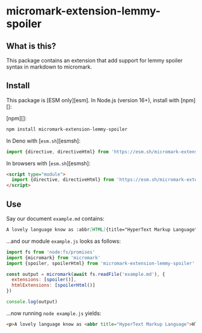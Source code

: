 # micromark-extension-lemmy-spoiler

## What is this?

This package contains an extension that add support for lemmy spoiler syntax in
markdown to micromark.

## Install

This package is \[ESM only]\[esm].
In Node.js (version 16+), install with \[npm]\[]:

\[npm]\[]:

```sh
npm install micromark-extension-lemmy-spoiler
```

In Deno with \[`esm.sh`]\[esmsh]:

```js
import {directive, directiveHtml} from 'https://esm.sh/micromark-extension-lemmy-spoiler@1'
```

In browsers with \[`esm.sh`]\[esmsh]:

```html
<script type="module">
  import {directive, directiveHtml} from 'https://esm.sh/micromark-extension-lemmy-spoiler@1?bundle'
</script>
```

## Use

Say our document `example.md` contains:

```markdown
A lovely language know as :abbr[HTML]{title="HyperText Markup Language"}.
```

…and our module `example.js` looks as follows:

```js
import fs from 'node:fs/promises'
import {micromark} from 'micromark'
import {spoiler, spoilerHtml} from 'micromark-extension-lemmy-spoiler'

const output = micromark(await fs.readFile('example.md'), {
  extensions: [spoiler()],
  htmlExtensions: [spoilerHtml()]
})

console.log(output)
```

…now running `node example.js` yields:

```html
<p>A lovely language know as <abbr title="HyperText Markup Language">HTML</abbr>.</p>
```
